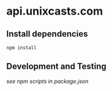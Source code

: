 # api.unixcasts.com

## Install dependencies

    npm install

## Development and Testing

*see npm scripts in package.json*
